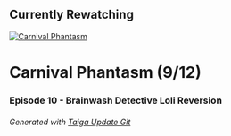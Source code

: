 ﻿
## Currently Rewatching

[![Carnival Phantasm](https://s4.anilist.co/file/anilistcdn/media/anime/cover/medium/bx10012-MNLVctKXaIAf.jpg)](https://anilist.co/anime/10012)

# Carnival Phantasm (9/12)

### Episode 10 - Brainwash Detective Loli Reversion

###### *Generated with [Taiga Update Git](https://github.com/nike4613/taiga-update-git)*